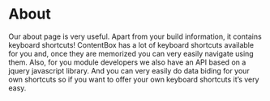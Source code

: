 # About

Our about page is very useful. Apart from your build information, it contains keyboard shortcuts! ContentBox has a lot of keyboard shortcuts available for you and, once they are memorized you can very easily navigate using them. Also, for you module developers we also have an API based on a jquery javascript library. And you can very easily do data biding for your own shortcuts so if you want to offer your own keyboard shortcuts it’s very easy.

